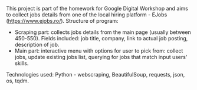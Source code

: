 This project is part of the homework for Google Digital Workshop and aims to collect jobs details from one of the local hiring platform - EJobs (https://www.ejobs.ro/). Structure of program:

- Scraping part: collects jobs details from the main page (usually between 450-550). Fields included: job title, company, link to actual job posting, description of job.
- Main part: interactive menu with options for user to pick from: collect jobs, update existing jobs list, querying for jobs that match input users' skills.

Technologies used: Python - webscraping, BeautifulSoup, requests, json, os, tqdm.
